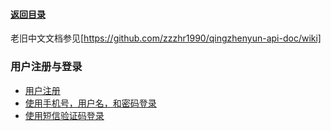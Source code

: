 #### [返回目录](README.md)

老旧中文文档参见[https://github.com/zzzhr1990/qingzhenyun-api-doc/wiki]

### 用户注册与登录
* [用户注册](010.001.%E7%94%A8%E6%88%B7%E6%B3%A8%E5%86%8C.md)
* [使用手机号，用户名，和密码登录](010.010.%E4%BD%BF%E7%94%A8%E6%89%8B%E6%9C%BA%E5%8F%B7%EF%BC%8C%E7%94%A8%E6%88%B7%E5%90%8D%EF%BC%8C%E5%92%8C%E5%AF%86%E7%A0%81%E7%99%BB%E5%BD%95)
* [使用短信验证码登录](010.010.%E4%BD%BF%E7%94%A8%E7%9F%AD%E4%BF%A1%E9%AA%8C%E8%AF%81%E7%A0%81%E7%99%BB%E5%BD%95)


